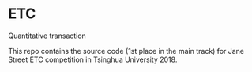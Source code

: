 # ETC
Quantitative transaction

This repo contains the source code (1st place in the main track) for Jane Street ETC competition in Tsinghua University 2018.
